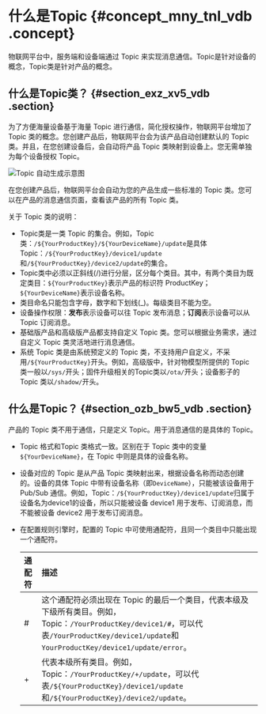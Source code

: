 # 什么是Topic {#concept_mny_tnl_vdb .concept}

物联网平台中，服务端和设备端通过 Topic 来实现消息通信。Topic是针对设备的概念，Topic类是针对产品的概念。

## 什么是Topic类？ {#section_exz_xv5_vdb .section}

为了方便海量设备基于海量 Topic 进行通信，简化授权操作，物联网平台增加了 Topic 类的概念。您创建产品后，物联网平台会为该产品自动创建默认的 Topic 类。并且，在您创建设备后，会自动将产品 Topic 类映射到设备上。您无需单独为每个设备授权 Topic。

![](images/2678_zh-CN.png "Topic 自动生成示意图")

在您创建产品后，物联网平台会自动为您的产品生成一些标准的 Topic 类。您可以在产品的消息通信页面，查看该产品的所有 Topic 类。

关于 Topic 类的说明：

-   Topic类是一类 Topic 的集合。例如，Topic 类：`/${YourProductKey}/${YourDeviceName}/update`是具体 Topic：`/${YourProductKey}/device1/update`和`/${YourProductKey}/device2/update`的集合。
-   Topic类中必须以正斜线\(/\)进行分层，区分每个类目。其中，有两个类目为既定类目：`${YourProductKey}`表示产品的标识符 ProductKey；`${YourDeviceName}`表示设备名称。
-   类目命名只能包含字母，数字和下划线\(\_\)。每级类目不能为空。
-   设备操作权限：**发布**表示设备可以往 Topic 发布消息；**订阅**表示设备可以从 Topic 订阅消息。
-   基础版产品和高级版产品都支持自定义 Topic 类。您可以根据业务需求，通过自定义 Topic 类灵活地进行消息通信。
-   系统 Topic 类是由系统预定义的 Topic 类，不支持用户自定义，不采用`/${YourProductKey}`开头。例如，高级版中，针对物模型所提供的 Topic 类一般以`/sys/`开头；固件升级相关的Topic类以`/ota/`开头；设备影子的 Topic 类以`/shadow/`开头。

## 什么是Topic？ {#section_ozb_bw5_vdb .section}

产品的 Topic 类不用于通信，只是定义 Topic。用于消息通信的是具体的 Topic。

-   Topic 格式和Topic 类格式一致。区别在于 Topic 类中的变量`${YourDeviceName}`，在 Topic 中则是具体的设备名称。
-   设备对应的 Topic 是从产品 Topic 类映射出来，根据设备名称而动态创建的。设备的具体 Topic 中带有设备名称（即`DeviceName`），只能被该设备用于 Pub/Sub 通信。例如，Topic：`/${YourProductKey}/device1/update`归属于设备名为device1的设备，所以只能被设备 device1 用于发布、订阅消息，而不能被设备 device2 用于发布订阅消息。
-   在配置规则引擎时，配置的 Topic 中可使用通配符，且同一个类目中只能出现一个通配符。

    |通配符|描述|
    |:--|:-|
    |\#|这个通配符必须出现在 Topic 的最后一个类目，代表本级及下级所有类目。例如， Topic：`/YourProductKey/device1/#`，可以代表`/YourProductKey/device1/update`和`YourProductKey/device1/update/error`。|
    |+|代表本级所有类目。例如，Topic：`/YourProductKey/+/update`，可以代表`/${YourProductKey}/device1/update`和`/${YourProductKey}/device2/update`。|


